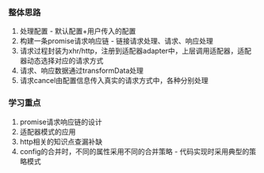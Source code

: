 ### 整体思路
1. 处理配置 - 默认配置+用户传入的配置
2. 构建一条promise请求响应链 - 链接请求处理、请求、响应处理
3. 请求过程封装为xhr/http，注册到适配器adapter中，上层调用适配器，适配器动态选择对应的请求方式
4. 请求、响应数据通过transformData处理
5. 请求cancel由配置信息传入真实的请求方式中，各种分别处理

### 学习重点
1. promise请求响应链的设计
2. 适配器模式的应用
3. http相关的知识点查漏补缺
4. config的合并时，不同的属性采用不同的合并策略 - 代码实现时采用典型的策略模式
